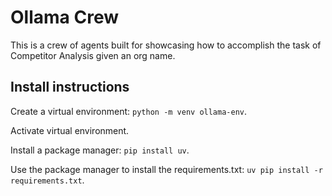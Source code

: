 # Ollama Crew
This is a crew of agents built for showcasing how to accomplish the task of Competitor Analysis given an org name.

## Install instructions
Create a virtual environment: `python -m venv ollama-env`.

Activate virtual environment.

Install a package manager: `pip install uv`.

Use the package manager to install the requirements.txt: `uv pip install -r requirements.txt`.